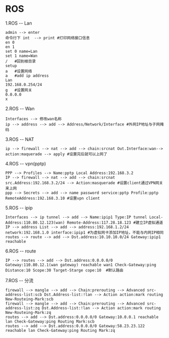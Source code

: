 # ROS 
1.ROS -- Lan

    admin --> enter
    命令行下 int  --> print	#打印网络接口信息
    en 0
    en 1
    set 0 name=Lan
    set 1 name=Wan
    /	#回到根目录
    setup
    a	#设置网络
    a	#add ip address
    Lan
    192.168.0.254/24
    g	#设置网关
    0.0.0.0
    x

2.ROS -- Wan

    Interfaces --> 修改wan名称
    ip --> address --> add --> Address/Network/Interface #外网IP地址与子网掩码

3.ROS -- NAT

    ip --> firewall --> nat --> add --> chain:srcnat Out.Interface:wan--> action:maquerade --> apply #设置完后就可以上网了

4.ROS -- vpn(pptp)

    PPP --> Profiles --> Name:pptp Local Address:192.168.3.2
    IP --> firewall --> nat --> add --> chain:srcnat src.Address:192.168.3.2/24 --> Action:masquerade #设置client通过VPN网关来上网
    ppp --> Secrets --> add --> name password service:pptp Profile:pptp RemoteAddress:192.168.3.10 #设置vpn client

5.ROS -- ipip

    Interfaces --> ip tunnel --> add --> Name:ipip1 Type:IP tunnel Local-Address:110.80.12.123(wan) Remote-Address:117.28.18.123 #建立IP虚拟通道
    IP --> address List --> add --> address:192.168.1.2/24 network:192.168.1.0 interface:ipip1 #为虚拟网卡添加IP地址，不能与内网IP相同
    routes --> route --> add --> Dst.address:10.10.10.0/24 Gateway:ipip1 reachable

6.ROS -- route

    IP --> routes --> add --> Dst.address:0.0.0.0/0 Gateway:110.80.12.1(wan gateway) reachable wan1 Check-Gateway:ping Distance:10 Scope:30 Target-Starge cope:10  #默认路由

7.ROS -- 分流

    firewall --> mangle --> add --> Chain:prerouting --> Advanced src-address-list:scb Dst.Address-list:!lan --> Action action:mark routing New-Routeing-Mark:scb  
    firewall --> mangle --> add --> Chain:prerouting --> Advanced src-address-list:zq Dst.Address-list:!lan --> Action action:mark routing New-Routeing-Mark:zq 
    routes --> add --> Dst.address:0.0.0.0/0 Gateway:10.0.0.1 reachable lan Check-Gateway:ping Routing Mark:scb
    routes --> add --> Dst.address:0.0.0.0/0 Gateway:58.23.23.122 reachable lan Check-Gateway:ping Routing Mark:zq

